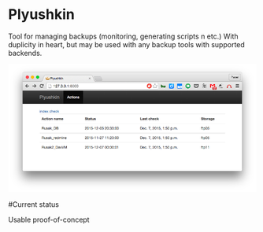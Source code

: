 # Plyushkin

Tool for managing backups (monitoring, generating scripts n etc.)
With duplicity in heart, but may be used with any backup tools with supported backends.

![Screenshot](Screenshot.png)

#Current status

Usable proof-of-concept
